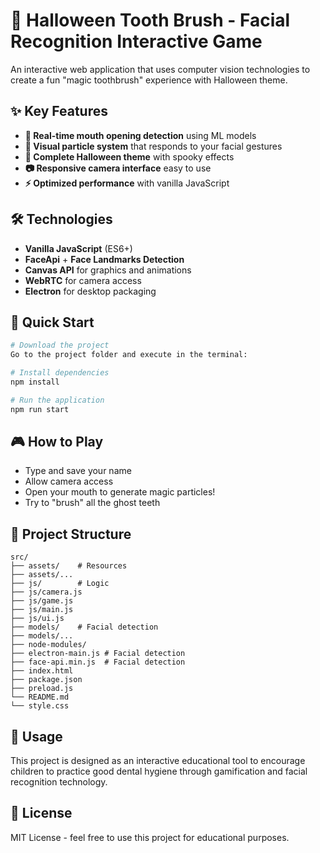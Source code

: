 # 🎯 Halloween Tooth Brush - Facial Recognition Interactive Game

An interactive web application that uses computer vision technologies to create a fun "magic toothbrush" experience with Halloween theme.

## ✨ Key Features

- **🦷 Real-time mouth opening detection** using ML models
- **🎨 Visual particle system** that responds to your facial gestures
- **🎃 Complete Halloween theme** with spooky effects
- **📷 Responsive camera interface** easy to use
- **⚡ Optimized performance** with vanilla JavaScript

## 🛠️ Technologies

- **Vanilla JavaScript** (ES6+)
- **FaceApi** + **Face Landmarks Detection**
- **Canvas API** for graphics and animations
- **WebRTC** for camera access
- **Electron** for desktop packaging

## 🚀 Quick Start

```bash
# Download the project
Go to the project folder and execute in the terminal:

# Install dependencies
npm install

# Run the application
npm run start
```

## 🎮 How to Play

- Type and save your name
- Allow camera access
- Open your mouth to generate magic particles!
- Try to "brush" all the ghost teeth

## 📁 Project Structure

```
src/
├── assets/    # Resources
├── assets/...
├── js/        # Logic
├── js/camera.js
├── js/game.js
├── js/main.js
├── js/ui.js
├── models/    # Facial detection
├── models/...
├── node-modules/
├── electron-main.js # Facial detection
├── face-api.min.js  # Facial detection
├── index.html
├── package.json
├── preload.js
└── README.md
└── style.css
```

## 🎯 Usage

This project is designed as an interactive educational tool to encourage children to practice good dental hygiene through gamification and facial recognition technology.

## 📄 License

MIT License - feel free to use this project for educational purposes.
